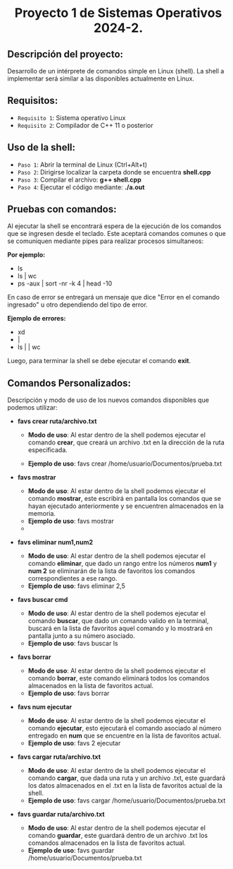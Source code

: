<h1 align="center"> Proyecto 1 de Sistemas Operativos 2024-2. </h1>

## Descripción del proyecto:
Desarrollo de un intérprete de comandos simple en Linux (shell). La shell a implementar será similar
a las disponibles actualmente en Linux.

## Requisitos:
- `Requisito 1`: Sistema operativo Linux
- `Requisito 2`: Compilador de C++ 11 o posterior

## Uso de la shell:
- `Paso 1`: Abrir la terminal de Linux (Ctrl+Alt+t)
- `Paso 2`: Dirigirse localizar la carpeta donde se encuentra **shell.cpp**
- `Paso 3`: Compilar el archivo: **g++ shell.cpp**
- `Paso 4`: Ejecutar el código mediante: **./a.out**

## Pruebas con comandos:
Al ejecutar la shell se encontrará espera de la ejecución de los comandos que se ingresen desde el teclado.
Este aceptará comandos comunes o que se comuniquen mediante pipes para realizar procesos simultaneos:

**Por ejemplo:**
- ls
- ls | wc
- ps -aux | sort -nr -k 4 | head -10

En caso de error se entregará un mensaje que dice "Error en el comando ingresado" u otro dependiendo del tipo de error.

**Ejemplo de errores:**
- xd
- |
- ls | | wc

Luego, para terminar la shell se debe ejecutar el comando **exit**.

## Comandos Personalizados:
Descripción y modo de uso de los nuevos comandos disponibles que podemos utilizar:

- **favs crear ruta/archivo.txt**
  - **Modo de uso**: Al estar dentro de la shell podemos ejecutar el comando **crear**, que creará un archivo .txt en la dirección de la ruta especificada.
  
  - **Ejemplo de uso**: favs crear /home/usuario/Documentos/prueba.txt
    
- **favs mostrar**
  - **Modo de uso**: Al estar dentro de la shell podemos ejecutar el comando **mostrar**, este escribirá en pantalla los comandos que se hayan ejecutado anteriormente y se encuentren almacenados en la memoria.
  - **Ejemplo de uso**: favs mostrar
  - 
- **favs eliminar num1,num2**
  - **Modo de uso**: Al estar dentro de la shell podemos ejecutar el comando **eliminar**, que dado un rango entre los números **num1** y **num 2** se eliminarán de la lista de favoritos los comandos correspondientes a ese rango.
  - **Ejemplo de uso**: favs eliminar 2,5
 
- **favs buscar cmd**
  - **Modo de uso**: Al estar dentro de la shell podemos ejecutar el comando **buscar**, que dado un comando valido en la terminal, buscará en la lista de favoritos aquel comando y lo mostrará en pantalla junto a su número asociado.
  - **Ejemplo de uso**: favs buscar ls

- **favs borrar**
  - **Modo de uso**: Al estar dentro de la shell podemos ejecutar el comando **borrar**, este comando eliminará todos los comandos almacenados en la lista de favoritos actual.
  - **Ejemplo de uso**: favs borrar

- **favs num ejecutar**
  - **Modo de uso**: Al estar dentro de la shell podemos ejecutar el comando **ejecutar**, esto ejecutará el comando asociado al número entregado en **num** que se encuentre en la lista de favoritos actual.
  - **Ejemplo de uso**: favs 2 ejecutar

- **favs cargar ruta/archivo.txt**
  - **Modo de uso**: Al estar dentro de la shell podemos ejecutar el comando **cargar**, que dada una ruta y un archivo .txt, este guardará los datos almacenados en el .txt en la lista de favoritos actual de la shell.
  - **Ejemplo de uso**: favs cargar /home/usuario/Documentos/prueba.txt
 
- **favs guardar ruta/archivo.txt**
  - **Modo de uso**: Al estar dentro de la shell podemos ejecutar el comando **guardar**, este guardará dentro de un archivo .txt los comandos almacenados en la lista de favoritos actual.
  - **Ejemplo de uso**: favs guardar /home/usuario/Documentos/prueba.txt
